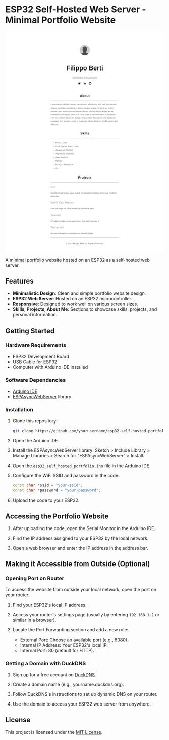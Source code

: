 # ESP32 Self-Hosted Web Server - Minimal Portfolio Website

![Project Image](website-preview.png)

A minimal portfolio website hosted on an ESP32 as a self-hosted web server.

## Features

- **Minimalistic Design**: Clean and simple portfolio website design.
- **ESP32 Web Server**: Hosted on an ESP32 microcontroller.
- **Responsive**: Designed to work well on various screen sizes.
- **Skills, Projects, About Me**: Sections to showcase skills, projects, and personal information.

## Getting Started

### Hardware Requirements

- ESP32 Development Board
- USB Cable for ESP32
- Computer with Arduino IDE installed

### Software Dependencies

- [Arduino IDE](https://www.arduino.cc/en/software)
- [ESPAsyncWebServer](https://github.com/me-no-dev/ESPAsyncWebServer) library

### Installation

1. Clone this repository:

    ```bash
    git clone https://github.com/yourusername/esp32-self-hosted-portfolio.git
    ```

2. Open the Arduino IDE.

3. Install the ESPAsyncWebServer library: Sketch > Include Library > Manage Libraries > Search for "ESPAsyncWebServer" > Install.

4. Open the `esp32_self_hosted_portfolio.ino` file in the Arduino IDE.

5. Configure the WiFi SSID and password in the code:

    ```cpp
    const char *ssid = "your-ssid";
    const char *password = "your-password";
    ```

6. Upload the code to your ESP32.

## Accessing the Portfolio Website

1. After uploading the code, open the Serial Monitor in the Arduino IDE.

2. Find the IP address assigned to your ESP32 by the local network.

3. Open a web browser and enter the IP address in the address bar.

## Making it Accessible from Outside (Optional)

### Opening Port on Router

To access the website from outside your local network, open the port on your router:

1. Find your ESP32's local IP address.

2. Access your router's settings page (usually by entering `192.168.1.1` or similar in a browser).

3. Locate the Port Forwarding section and add a new rule:

    - External Port: Choose an available port (e.g., 8080).
    - Internal IP Address: Your ESP32's local IP.
    - Internal Port: 80 (default for HTTP).

### Getting a Domain with DuckDNS

1. Sign up for a free account on [DuckDNS](https://www.duckdns.org/).

2. Create a domain name (e.g., yourname.duckdns.org).

3. Follow DuckDNS's instructions to set up dynamic DNS on your router.

4. Use the domain to access your ESP32 web server from anywhere.

## License

This project is licensed under the [MIT License](LICENSE).
